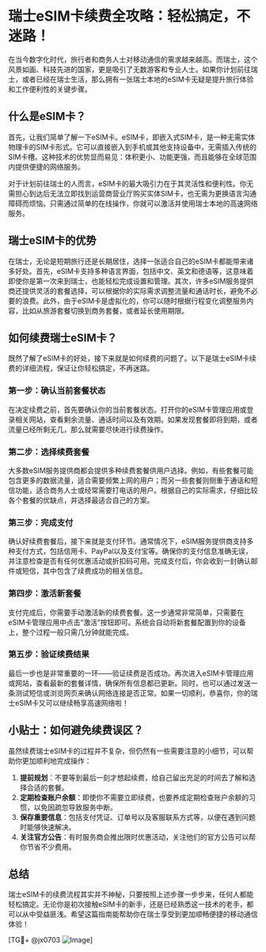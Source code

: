 # 瑞士eSIM卡续费全攻略：轻松搞定，不迷路！

在当今数字化时代，旅行者和商务人士对移动通信的需求越来越高。而瑞士，这个风景如画、科技先进的国家，更是吸引了无数游客和专业人士。如果你计划前往瑞士，或者已经在瑞士生活，那么拥有一张瑞士本地的eSIM卡无疑是提升旅行体验和工作便利性的关键步骤。

## 什么是eSIM卡？

首先，让我们简单了解一下eSIM卡。eSIM卡，即嵌入式SIM卡，是一种无需实体物理卡的SIM卡形式。它可以直接嵌入到手机或其他支持设备中，无需插入传统的SIM卡槽。这种技术的优势显而易见：体积更小、功能更强，而且能够在全球范围内提供便捷的网络服务。

对于计划前往瑞士的人而言，eSIM卡的最大吸引力在于其灵活性和便利性。你无需担心到达后无法立即找到运营商营业厅购买实体SIM卡，也无需为更换语言沟通障碍而烦恼。只需通过简单的在线操作，你就可以激活并使用瑞士本地的高速网络服务。

## 瑞士eSIM卡的优势

在瑞士，无论是短期旅行还是长期居住，选择一张适合自己的eSIM卡都能带来诸多好处。首先，eSIM卡支持多种语言界面，包括中文、英文和德语等，这意味着即使你是第一次来到瑞士，也能轻松完成设置和管理。其次，许多eSIM服务提供商还提供灵活的套餐选择，可以根据你的实际需求调整流量和通话时长，避免不必要的浪费。此外，由于eSIM卡是虚拟化的，你可以随时根据行程变化调整服务内容，比如从旅游套餐切换到商务套餐，或者延长使用期限。

## 如何续费瑞士eSIM卡？

既然了解了eSIM卡的好处，接下来就是如何续费的问题了。以下是瑞士eSIM卡续费的详细流程，保证让你轻松搞定，不再迷路。

### 第一步：确认当前套餐状态

在决定续费之前，首先要确认你的当前套餐状态。打开你的eSIM卡管理应用或登录相关网站，查看剩余流量、通话时间以及有效期。如果发现套餐即将到期，或者流量已经所剩无几，那么就需要尽快进行续费操作。

### 第二步：选择续费套餐

大多数eSIM服务提供商都会提供多种续费套餐供用户选择。例如，有些套餐可能包含更多的数据流量，适合需要频繁上网的用户；而另一些套餐则侧重于通话和短信功能，适合商务人士或经常需要打电话的用户。根据自己的实际需求，仔细比较各个套餐的优缺点，并选择最适合自己的方案。

### 第三步：完成支付

确认好续费套餐后，接下来就是支付环节。通常情况下，eSIM服务提供商支持多种支付方式，包括信用卡、PayPal以及支付宝等。确保你的支付信息准确无误，并注意检查是否有任何优惠活动或折扣码可用。完成支付后，你会收到一封确认邮件或短信，其中包含了续费成功的相关信息。

### 第四步：激活新套餐

支付完成后，你需要手动激活新的续费套餐。这一步通常非常简单，只需要在eSIM卡管理应用中点击“激活”按钮即可。系统会自动将新套餐配置到你的设备上，整个过程一般只需几分钟就能完成。

### 第五步：验证续费结果

最后一步也是非常重要的一环——验证续费是否成功。再次进入eSIM卡管理应用或网站，查看最新的套餐详情，确保所有信息都已更新。同时，也可以通过发送一条测试短信或浏览网页来确认网络连接是否正常。如果一切顺利，恭喜你，你的瑞士eSIM卡又可以继续畅享高速网络啦！

## 小贴士：如何避免续费误区？

虽然续费瑞士eSIM卡的过程并不复杂，但仍然有一些需要注意的小细节，可以帮助你更加顺利地完成操作：

1. **提前规划**：不要等到最后一刻才想起续费，给自己留出充足的时间去了解和选择合适的套餐。
2. **定期检查账户余额**：即使你不需要立即续费，也要养成定期检查账户余额的习惯，以免因疏忽导致服务中断。
3. **保存重要信息**：包括支付凭证、订单号以及客服联系方式等，以便在遇到问题时能够快速解决。
4. **关注官方公告**：有时服务商会推出限时优惠活动，关注他们的官方公告可以帮你节省不少费用。

## 总结

瑞士eSIM卡的续费流程其实并不神秘，只要按照上述步骤一步步来，任何人都能轻松搞定。无论你是初次接触eSIM卡的新手，还是已经熟悉这一技术的老手，都可以从中受益匪浅。希望这篇指南能帮助你在瑞士享受到更加顺畅便捷的移动通信体验！

[TG💪+ @jx0703 ![Image](https://github.com/user-attachments/assets/dbca1d08-cadb-493c-b0ec-ad6f7a83f270)]